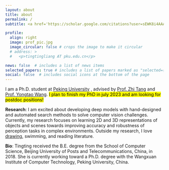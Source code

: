 ```yaml
---
layout: about
title: about
permalink: /
subtitle: <a href='https://scholar.google.com/citations?user=sEWK8i4AAAAJ&hl=zh-CN'>[Google Scholar]</a>. <a href='https://github.com/tingtingliangvs'>[GitHub]</a>.  <a href='https://tingtingliangvs.github.io/assets/pdf/ttliang_cv.pdf'>[CV]</a>. 

profile:
  align: right
  image: prof_pic.jpg
  image_circular: false # crops the image to make it circular
  # address: >
  #   <p>tingtingliang AT pku.edu.cn</p>

news: false  # includes a list of news items
selected_papers: true # includes a list of papers marked as "selected={true}"
social: false  # includes social icons at the bottom of the page
---
```


I am a Ph.D. student at <a href='https://english.pku.edu.cn/' >Peking University</a> , advised by <a href='https://www.icst.pku.edu.cn/english/people/tt/1297391.htm' >Prof. Zhi Tang</a> and <a href='https://www.icst.pku.edu.cn/xztd/1298696.htm' >Prof. Yongtao Wang</a>.  <mark>I plan to finish my PhD in july 2023 and am looking for postdoc positions!<mark>

**Research**: I am excited about developing deep models with hand-designed and automated search methods to solve computer
vision challenges. Currently, my research focuses on learning 2D and 3D representations of objects and scenes
towards improving accuracy and robustness of perception tasks in complex environments. Outside my research, I love <a href='https://tingtingliangvs.github.io/gallery/' >drawing</a>, swimming, and reading literature.

**Bio**: Tingting received the B.E. degree from the School of Computer Science, Beijing University of Posts and Telecommunications, China, in 2018. She is currently working toward a Ph.D. degree with the Wangxuan Institute of Computer Technology, Peking University, China. 

